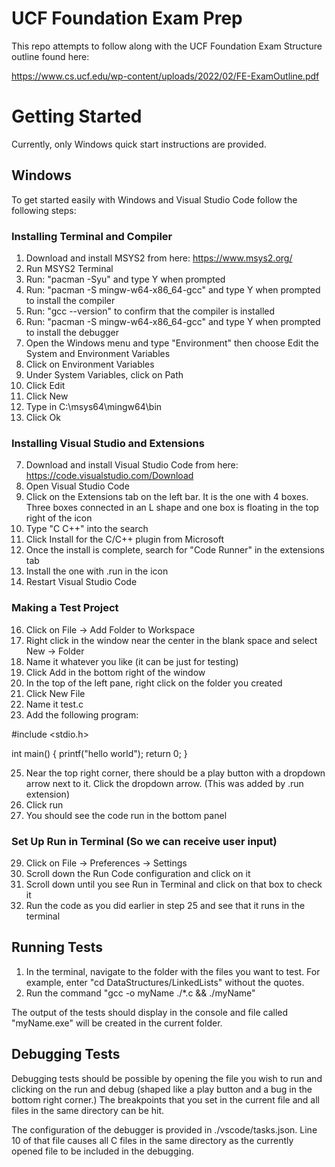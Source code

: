 # UCF Foundation Exam Prep
This repo attempts to follow along with the UCF Foundation Exam Structure outline found here:

https://www.cs.ucf.edu/wp-content/uploads/2022/02/FE-ExamOutline.pdf

# Getting Started
Currently, only Windows quick start instructions are provided.

## Windows
To get started easily with Windows and Visual Studio Code follow the following steps:

### Installing Terminal and Compiler
1. Download and install MSYS2 from here: https://www.msys2.org/
2. Run MSYS2 Terminal
3. Run: "pacman -Syu" and type Y when prompted
4. Run: "pacman -S mingw-w64-x86_64-gcc" and type Y when prompted to install the compiler
5. Run: "gcc --version" to confirm that the compiler is installed
4. Run: "pacman -S mingw-w64-x86_64-gcc" and type Y when prompted to install the debugger
5. Open the Windows menu and type "Environment" then choose Edit the System and Environment Variables
6. Click on Environment Variables
7. Under System Variables, click on Path
8. Click Edit
9. Click New
10. Type in C:\msys64\mingw64\bin
11. Click Ok

### Installing Visual Studio and Extensions
7. Download and install Visual Studio Code from here: https://code.visualstudio.com/Download
8. Open Visual Studio Code
9. Click on the Extensions tab on the left bar. It is the one with 4 boxes. Three boxes connected in an L shape and one box is floating in the top right of the icon
10. Type "C C++" into the search
11. Click Install for the C/C++ plugin from Microsoft
12. Once the install is complete, search for "Code Runner" in the extensions tab
13. Install the one with .run in the icon
14. Restart Visual Studio Code

### Making a Test Project
16. Click on File -> Add Folder to Workspace
17. Right click in the window near the center in the blank space and select New -> Folder
18. Name it whatever you like (it can be just for testing)
19. Click Add in the bottom right of the window
20. In the top of the left pane, right click on the folder you created
21. Click New File
22. Name it test.c
23. Add the following program:
    
#include <stdio.h>

int main() {
    printf("hello world");
    return 0;
}

25. Near the top right corner, there should be a play button with a dropdown arrow next to it. Click the dropdown arrow. (This was added by .run extension)
26. Click run
27. You should see the code run in the bottom panel

### Set Up Run in Terminal (So we can receive user input)
29. Click on File -> Preferences -> Settings
30. Scroll down the Run Code configuration and click on it
31. Scroll down until you see Run in Terminal and click on that box to check it
32. Run the code as you did earlier in step 25 and see that it runs in the terminal

## Running Tests

1. In the terminal, navigate to the folder with the files you want to test. For example, enter "cd DataStructures/LinkedLists" without the quotes.
2. Run the command "gcc -o myName ./*.c && ./myName" 

The output of the tests should display in the console and file called "myName.exe" will be created in the current folder.

## Debugging Tests 

Debugging tests should be possible by opening the file you wish to run and clicking on the run and debug (shaped like a play button and a bug in the bottom right corner.)
The breakpoints that you set in the current file and all files in the same directory can be hit.

The configuration of the debugger is provided in ./vscode/tasks.json. Line 10 of that file causes all C files in the same directory as the currently opened file to be included
in the debugging. 